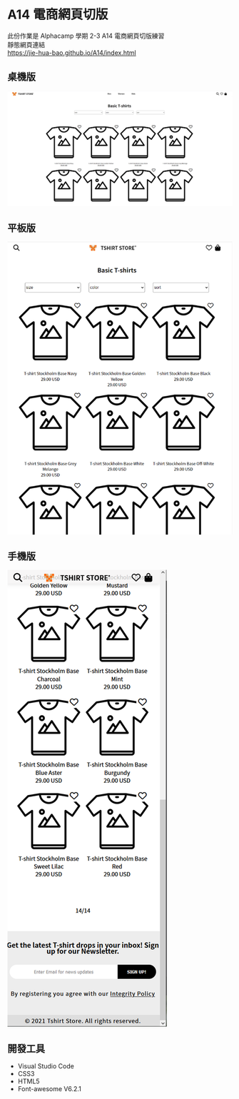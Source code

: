 # A14 電商網頁切版

此份作業是 Alphacamp 學期 2-3 A14 電商網頁切版練習<br>
靜態網頁連結<br>
https://jie-hua-bao.github.io/A14/index.html

## 桌機版

<img src="./img/computer.png">

## 平板版
<img src="./img/ipad.png">

## 手機版
<img src="./img/phone.png">

## 開發工具
- Visual Studio Code<br>
- CSS3<br>
- HTML5<br>
- Font-awesome V6.2.1<br>